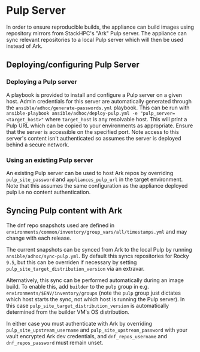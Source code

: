 # Pulp Server

In order to ensure reproducible builds, the appliance can build images using repository mirrors from StackHPC's "Ark" Pulp server. The appliance can sync relevant repositories to a local Pulp server which will then be used instead of Ark.

## Deploying/configuring Pulp Server

### Deploying a Pulp server
A playbook is provided to install and configure a Pulp server on a given host. Admin credentials for this server are automatically generated through the `ansible/adhoc/generate-passwords.yml` playbook. This can be run with
`ansible-playbook ansible/adhoc/deploy-pulp.yml -e "pulp_server=<target_host>"`
where `target_host` is any resolvable host. This will print a Pulp URL which can be copied to your environments as appropriate. Ensure that the server is accessible on the specified port. Note access to this server's content isn't authenticated so assumes the server is deployed behind a secure network.

### Using an existing Pulp server
An existing Pulp server can be used to host Ark repos by overriding `pulp_site_password` and `appliances_pulp_url` in the target environment. Note that this assumes the same configuration as the appliance deployed pulp i.e no content authentication.

## Syncing Pulp content with Ark

The dnf repo snapshots used are defined in `environments/common/inventory/group_vars/all/timestamps.yml`
and may change with each release.

The current snapshots can be synced from Ark to the local Pulp by running `ansible/adhoc/sync-pulp.yml`.
By default this syncs repositories for Rocky `9.5`, but this can be overriden
if necessary by setting `pulp_site_target_distribution_version` via an extravar.

Alternatively, this sync can be performed automatically during an image build.
To enable this, add `builder` to the `pulp` group in e.g.
`environments/$ENV/inventory/groups` (note the `pulp` group just dictates which
host starts the sync, not which host is running the Pulp server). In this case
`pulp_site_target_distribution_version` is automatically determined from the
builder VM's OS distribution.

In either case you must authenticate with Ark by overriding
`pulp_site_upstream_username` and `pulp_site_upstream_password` with your vault
encrypted Ark dev credentials, and `dnf_repos_username` and `dnf_repos_password`
must remain unset.
